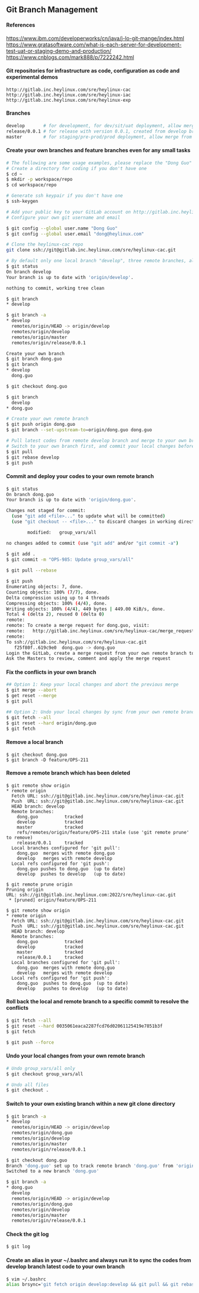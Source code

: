 
Git Branch Management
---

#### References

https://www.ibm.com/developerworks/cn/java/j-lo-git-mange/index.html</br>
https://www.gratasoftware.com/what-is-each-server-for-development-test-uat-or-staging-demo-and-production/</br>
https://www.cnblogs.com/mark888/p/7222242.html</br>

#### Git repositories for infrastructure as code, configuration as code and experimental demos

```text
http://gitlab.inc.heylinux.com/sre/heylinux-cac
http://gitlab.inc.heylinux.com/sre/heylinux-iac
http://gitlab.inc.heylinux.com/sre/heylinux-exp
```

#### Branches

```bash
develop       # for development, for dev/sit/uat deployment, allow merge from feature/* and hotfix/* branches
release/0.0.1 # for release with version 0.0.1, created from develop branch, allow merge from hotfix/*
master        # for staging/pre-prod/prod deployment, allow merge from release/* and hotfix/* branches
```

#### Create your own branches and feature branches even for any small tasks

```bash
# The following are some usage examples, please replace the "Dong Guo" as your own name
# Create a directory for coding if you don't have one
$ cd ~
$ mkdir -p workspace/repo
$ cd workspace/repo

# Generate ssh keypair if you don't have one
$ ssh-keygen

# Add your public key to your GitLab account on http://gitlab.inc.heylinux.csky
# Configure your own git username and email

$ git config --global user.name "Dong Guo"
$ git config --global user.email "dong@heylinux.com"

# Clone the heylinux-cac repo
git clone ssh://git@gitlab.inc.heylinux.com/sre/heylinux-cac.git

# By default only one local branch "develop", three remote branches, all these branches were protected, cannot be pushed directly without a merge request
$ git status
On branch develop
Your branch is up to date with 'origin/develop'.

nothing to commit, working tree clean

$ git branch
* develop

$ git branch -a
* develop
  remotes/origin/HEAD -> origin/develop
  remotes/origin/develop
  remotes/origin/master
  remotes/origin/release/0.0.1

Create your own branch
$ git branch dong.guo
$ git branch
* develop
  dong.guo

$ git checkout dong.guo

$ git branch
  develop
* dong.guo

# Create your own remote branch
$ git push origin dong.guo
$ git branch --set-upstream-to=origin/dong.guo dong.guo

# Pull latest codes from remote develop branch and merge to your own branch
# Switch to your own branch first, and commit your local changes before the `rebase` if you can
$ git pull
$ git rebase develop
$ git push
```

#### Commit and deploy your codes to your own remote branch

```bash
$ git status
On branch dong.guo
Your branch is up to date with 'origin/dong.guo'.

Changes not staged for commit:
  (use "git add <file>..." to update what will be committed)
  (use "git checkout -- <file>..." to discard changes in working directory)

        modified:   group_vars/all

no changes added to commit (use "git add" and/or "git commit -a")

$ git add .
$ git commit -m "OPS-985: Update group_vars/all"
 
$ git pull --rebase

$ git push
Enumerating objects: 7, done.
Counting objects: 100% (7/7), done.
Delta compression using up to 4 threads
Compressing objects: 100% (4/4), done.
Writing objects: 100% (4/4), 449 bytes | 449.00 KiB/s, done.
Total 4 (delta 2), reused 0 (delta 0)
remote:
remote: To create a merge request for dong.guo, visit:
remote:   http://gitlab.inc.heylinux.com/sre/heylinux-cac/merge_requests/new?merge_request%5Bsource_branch%5D=dong.guo
remote:
To ssh://gitlab.inc.heylinux.com/sre/heylinux-cac.git
   f25f80f..619c9e0  dong.guo -> dong.guo
Login the GitLab, create a merge request from your own remote branch to remote develop branch
Ask the Masters to review, comment and apply the merge request
```

#### Fix the conflicts in your own branch

```bash
## Option 1: Keep your local changes and abort the previous merge
$ git merge --abort
$ get reset --merge
$ git pull

## Option 2: Undo your local changes by sync from your own remote branch
$ git fetch --all
$ git reset --hard origin/dong.guo
$ git fetch
```

#### Remove a local branch

```
$ git checkout dong.guo
$ git branch -D feature/OPS-211
```

#### Remove a remote branch which has been deleted

```
$ git remote show origin
* remote origin
  Fetch URL: ssh://git@gitlab.inc.heylinux.com/sre/heylinux-cac.git
  Push  URL: ssh://git@gitlab.inc.heylinux.com/sre/heylinux-cac.git
  HEAD branch: develop
  Remote branches:
    dong.guo          tracked
    develop           tracked
    master            tracked
    refs/remotes/origin/feature/OPS-211 stale (use 'git remote prune' to remove)
    release/0.0.1     tracked
  Local branches configured for 'git pull':
    dong.guo  merges with remote dong.guo
    develop   merges with remote develop
  Local refs configured for 'git push':
    dong.guo pushes to dong.guo  (up to date)
    develop  pushes to develop   (up to date)

$ git remote prune origin
Pruning origin
URL: ssh://git@gitlab.inc.heylinux.com:2022/sre/heylinux-cac.git
 * [pruned] origin/feature/OPS-211

$ git remote show origin
* remote origin
  Fetch URL: ssh://git@gitlab.inc.heylinux.com/sre/heylinux-cac.git
  Push  URL: ssh://git@gitlab.inc.heylinux.com/sre/heylinux-cac.git
  HEAD branch: develop
  Remote branches:
    dong.guo          tracked
    develop           tracked
    master            tracked
    release/0.0.1     tracked
  Local branches configured for 'git pull':
    dong.guo  merges with remote dong.guo
    develop   merges with remote develop
  Local refs configured for 'git push':
    dong.guo  pushes to dong.guo  (up to date)
    develop   pushes to develop   (up to date)
```

#### Roll back the local and remote branch to a specific commit to resolve the conflicts

```bash
$ git fetch --all
$ git reset --hard 0035061eaca2287fcd76d02061125419e7851b3f
$ git fetch

$ git push --force
```

#### Undo your local changes from your own remote branch

```bash
# Undo group_vars/all only
$ git checkout group_vars/all

# Undo all files
$ git checkout .              
```

#### Switch to your own existing branch within a new git clone directory

```bash
$ git branch -a
* develop
  remotes/origin/HEAD -> origin/develop
  remotes/origin/dong.guo
  remotes/origin/develop
  remotes/origin/master
  remotes/origin/release/0.0.1

$ git checkout dong.guo
Branch 'dong.guo' set up to track remote branch 'dong.guo' from 'origin'.
Switched to a new branch 'dong.guo'

$ git branch -a
* dong.guo
  develop
  remotes/origin/HEAD -> origin/develop
  remotes/origin/dong.guo
  remotes/origin/develop
  remotes/origin/master
  remotes/origin/release/0.0.1
```

#### Check the git log

```bash
$ git log
```

#### Create an alias in your ~/.bashrc and always run it to sync the codes from develop branch latest code to your own branch

```bash
$ vim ~/.bashrc
alias brsync='git fetch origin develop:develop && git pull && git rebase develop && git push'
```

